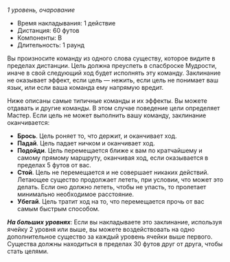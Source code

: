 *1 уровень, очарование*

- Время накладывания: 1 действие
- Дистанция: 60 футов
- Компоненты: В
- Длительность: 1 раунд 

Вы произносите команду из одного слова существу, которое видите в пределах дистанции. Цель должна преуспеть в спасброске Мудрости, иначе в свой следующий ход будет исполнять эту команду. Заклинание не оказывает эффект, если цель — нежить, если цель не понимает ваш язык, или если ваша команда ему напрямую вредит.

Ниже описаны самые типичные команды и их эффекты. Вы можете отдавать и другие команды. В этом случае поведение цели определяет Мастер. Если цель не может выполнить вашу команду, заклинание оканчивается:
- **Брось**. Цель роняет то, что держит, и оканчивает ход.
- **Падай**. Цель падает ничком и оканчивает ход.
- **Подойди**. Цель перемещается ближе к вам по кратчайшему и самому прямому маршруту, оканчивая ход, если оказывается в пределах 5 футов от вас.
- **Стой**. Цель не перемещается и не совершает никаких действий. Летающее существо продолжает лететь, при условии, что может это делать. Если оно должно лететь, чтобы не упасть, то пролетает минимально необходимое расстояние. 
- **Убегай**. Цель тратит ход на то, что перемещается прочь от вас самым быстрым способом. 

***На больших уровнях***: Если вы накладываете это заклинание, используя ячейку 2 уровня или выше, вы можете воздействовать на одно дополнительное существо за каждый уровень ячейки выше первого. Существа должны находиться в пределах 30 футов друг от друга, чтобы стать целями.